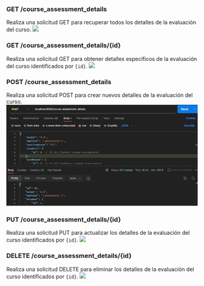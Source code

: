 ### GET /course_assessment_details
Realiza una solicitud GET para recuperar todos los detalles de la evaluación del curso.
![](img/getdetails.jpg)


### GET /course_assessment_details/{id}
Realiza una solicitud GET para obtener detalles específicos de la evaluación del curso identificados por `{id}`.
![](insert_image_url_here)

### POST /course_assessment_details
Realiza una solicitud POST para crear nuevos detalles de la evaluación del curso.
![](img/details.jpg)

### PUT /course_assessment_details/{id}
Realiza una solicitud PUT para actualizar los detalles de la evaluación del curso identificados por `{id}`.
![](insert_image_url_here)

### DELETE /course_assessment_details/{id}
Realiza una solicitud DELETE para eliminar los detalles de la evaluación del curso identificados por `{id}`.
![](insert_image_url_here)

